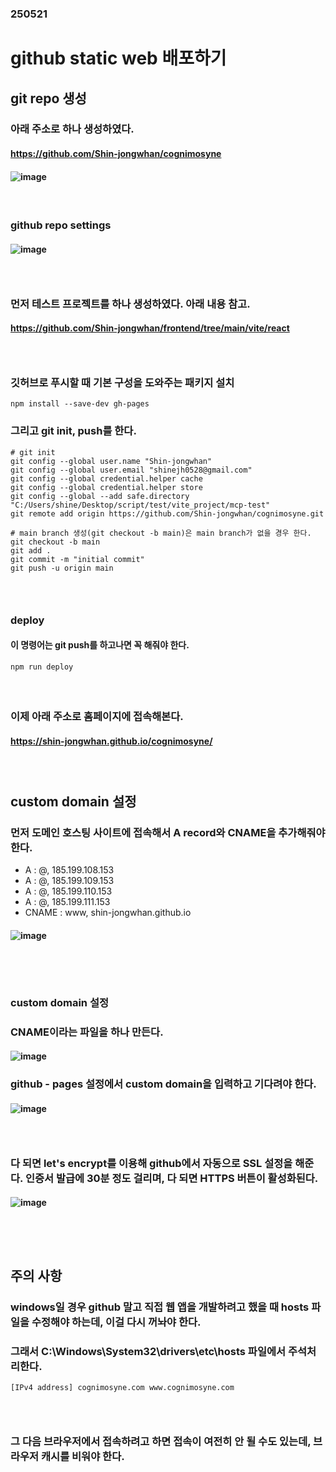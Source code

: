 ### 250521
# github static web 배포하기
## git repo 생성
### 아래 주소로 하나 생성하였다.
#### https://github.com/Shin-jongwhan/cognimosyne
#### ![image](https://github.com/user-attachments/assets/10801d96-b2f7-432a-bbb4-686788b803a1)
#### <br/>

### github repo settings
#### ![image](https://github.com/user-attachments/assets/3df46c04-f9cc-4cc8-89fb-b52175424859)
### <br/>

### 먼저 테스트 프로젝트를 하나 생성하였다. 아래 내용 참고.
#### https://github.com/Shin-jongwhan/frontend/tree/main/vite/react
### <br/>

### 깃허브로 푸시할 때 기본 구성을 도와주는 패키지 설치
```
npm install --save-dev gh-pages
```

### 그리고 git init, push를 한다.
```
# git init
git config --global user.name "Shin-jongwhan"
git config --global user.email "shinejh0528@gmail.com"
git config --global credential.helper cache
git config --global credential.helper store
git config --global --add safe.directory "C:/Users/shine/Desktop/script/test/vite_project/mcp-test"
git remote add origin https://github.com/Shin-jongwhan/cognimosyne.git

# main branch 생성(git checkout -b main)은 main branch가 없을 경우 한다.
git checkout -b main
git add .
git commit -m "initial commit"
git push -u origin main
```
### <br/>

### deploy
#### 이 명령어는 git push를 하고나면 꼭 해줘야 한다.
```
npm run deploy
```
#### <br/>

### 이제 아래 주소로 홈페이지에 접속해본다.
#### https://shin-jongwhan.github.io/cognimosyne/
### <br/>

## custom domain 설정
### 먼저 도메인 호스팅 사이트에 접속해서 A record와 CNAME을 추가해줘야 한다.
- A : @, 185.199.108.153
- A : @, 185.199.109.153
- A : @, 185.199.110.153
- A : @, 185.199.111.153
- CNAME : www, shin-jongwhan.github.io
#### ![image](https://github.com/user-attachments/assets/95e61189-08c4-481c-b4fd-1538d3924755)
### <br/><br/>

### custom domain 설정
### CNAME이라는 파일을 하나 만든다.
#### ![image](https://github.com/user-attachments/assets/fcd38fef-eb8f-4021-8941-4a786a82af21)
### github - pages 설정에서 custom domain을 입력하고 기다려야 한다.
#### ![image](https://github.com/user-attachments/assets/1170da06-1fa5-4c51-a859-cfa18f1d0287)
### <br/>

### 다 되면 let's encrypt를 이용해 github에서 자동으로 SSL 설정을 해준다. 인증서 발급에 30분 정도 걸리며, 다 되면 HTTPS 버튼이 활성화된다.
#### ![image](https://github.com/user-attachments/assets/c327aa57-deb3-4c1d-bbf9-df52d39495b7)
### <br/><br/>

## 주의 사항
### windows일 경우 github 말고 직접 웹 앱을 개발하려고 했을 때 hosts 파일을 수정해야 하는데, 이걸 다시 꺼놔야 한다. 
### 그래서 C:\Windows\System32\drivers\etc\hosts 파일에서 주석처리한다.
```
[IPv4 address] cognimosyne.com www.cognimosyne.com
```
### <br/>

### 그 다음 브라우저에서 접속하려고 하면 접속이 여전히 안 될 수도 있는데, 브라우저 캐시를 비워야 한다.
